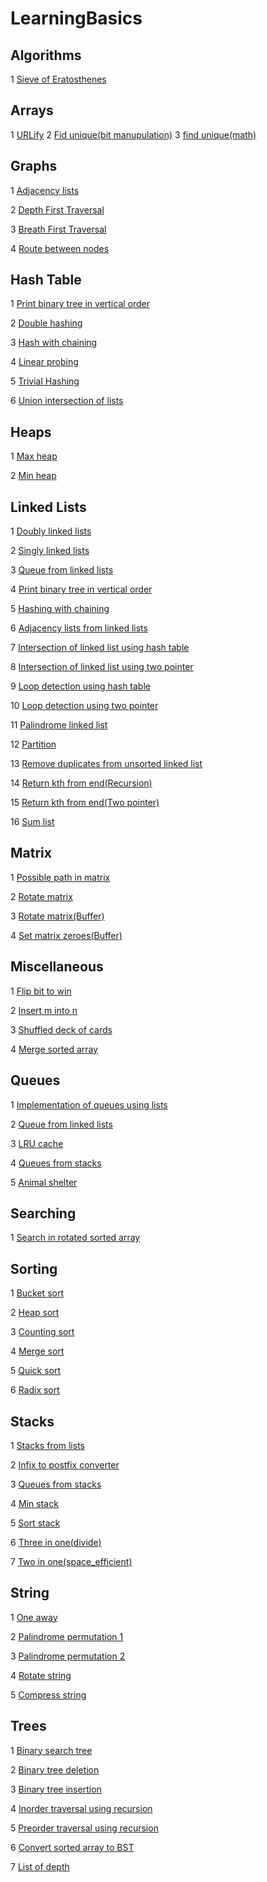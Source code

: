 # LearningBasics
## Algorithms
1 [Sieve of Eratosthenes](https://github.com/sarthakkhandelwal7/LearningBasics/blob/master/algorithms/sieve_of_eratosthenes.ipynb)
## Arrays
1 [URLify](https://github.com/sarthakkhandelwal7/LearningBasics/blob/master/arrays/URLify.ipynb)
2 [Fid unique(bit manupulation)](https://github.com/sarthakkhandelwal7/LearningBasics/blob/master/arrays/find_unique(bit_manupulation).py)
3 [find unique(math)](https://github.com/sarthakkhandelwal7/LearningBasics/blob/master/arrays/find_unique(math).py)
## Graphs
1 [Adjacency lists](https://github.com/sarthakkhandelwal7/LearningBasics/blob/master/graphs/adjacency_list/adjacency_list.ipynb)

2 [Depth First Traversal](https://github.com/sarthakkhandelwal7/LearningBasics/blob/master/graphs/depth_first_traversal.py)

3 [Breath First Traversal](https://github.com/sarthakkhandelwal7/LearningBasics/blob/master/graphs/breath_first_traversal.py)

4 [Route between nodes](https://github.com/sarthakkhandelwal7/LearningBasics/blob/master/graphs/route_between_nodes.py)
## Hash Table
1 [Print binary tree in vertical order](https://github.com/sarthakkhandelwal7/LearningBasics/blob/master/hash_table/print_binary_tree_in_vertical_order/print_binary_tree_in_vertical_order.ipynb)

2 [Double hashing](https://github.com/sarthakkhandelwal7/LearningBasics/blob/master/hash_table/double_hashing.ipynb)

3 [Hash with chaining](https://github.com/sarthakkhandelwal7/LearningBasics/blob/master/hash_table/hash_with_chaining.ipynb)

4 [Linear probing](https://github.com/sarthakkhandelwal7/LearningBasics/blob/master/hash_table/linear_probing.ipynb)

5 [Trivial Hashing](https://github.com/sarthakkhandelwal7/LearningBasics/blob/master/hash_table/trivial_hashing.ipynb)

6 [Union intersection of lists](https://github.com/sarthakkhandelwal7/LearningBasics/blob/master/hash_table/union_intersection_of_lists/union_intersection_of_lists.ipynb)
## Heaps
1 [Max heap](https://github.com/sarthakkhandelwal7/LearningBasics/blob/master/heaps/max_heap.ipynb)

2 [Min heap](https://github.com/sarthakkhandelwal7/LearningBasics/blob/master/heaps/min_heap.ipynb)
## Linked Lists
1 [Doubly linked lists](https://github.com/sarthakkhandelwal7/LearningBasics/blob/master/linkedlist/doubly_linked_list.py)

2 [Singly linked lists](https://github.com/sarthakkhandelwal7/LearningBasics/blob/master/linkedlist/linked_list.py)

3 [Queue from linked lists](https://github.com/sarthakkhandelwal7/LearningBasics/blob/master/linkedlist/queue_from_linked_list.ipynb)

4 [Print binary tree in vertical order](https://github.com/sarthakkhandelwal7/LearningBasics/blob/master/hash_table/print_binary_tree_in_vertical_order/print_binary_tree_in_vertical_order.ipynb)

5 [Hashing with chaining](https://github.com/sarthakkhandelwal7/LearningBasics/blob/master/hash_table/hash_with_chaining.ipynb)

6 [Adjacency lists from linked lists](https://github.com/sarthakkhandelwal7/LearningBasics/blob/master/graphs/adjacency_list/adjacency_list.ipynb)

7 [Intersection of linked list using hash table](https://github.com/sarthakkhandelwal7/LearningBasics/blob/master/linkedlist/intersection(hash_table).ipynb)

8 [Intersection of linked list using two pointer](https://github.com/sarthakkhandelwal7/LearningBasics/blob/master/linkedlist/intersection(two_pointer).ipynb)

9 [Loop detection using hash table](https://github.com/sarthakkhandelwal7/LearningBasics/blob/master/linkedlist/loop_detection(hash_table).ipynb)

10 [Loop detection using two pointer](https://github.com/sarthakkhandelwal7/LearningBasics/blob/master/linkedlist/loop_detection(two_pointer).ipynb)

11 [Palindrome linked list](https://github.com/sarthakkhandelwal7/LearningBasics/blob/master/linkedlist/palindrome_linked_list.ipynb)

12 [Partition](https://github.com/sarthakkhandelwal7/LearningBasics/blob/master/linkedlist/partition.ipynb)

13 [Remove duplicates from unsorted linked list](https://github.com/sarthakkhandelwal7/LearningBasics/blob/master/linkedlist/remove_duplicates_unsorted_linkedlist_buffer.ipynb)

14 [Return kth from end(Recursion)](https://github.com/sarthakkhandelwal7/LearningBasics/blob/master/linkedlist/return_kth_from_end_recursion.ipynb)

15 [Return kth from end(Two pointer)](https://github.com/sarthakkhandelwal7/LearningBasics/blob/master/linkedlist/return_kth_from_last_itrative.ipynb)

16 [Sum list](https://github.com/sarthakkhandelwal7/LearningBasics/blob/master/linkedlist/sum_lists.ipynb)
## Matrix
1 [Possible path in matrix](https://github.com/sarthakkhandelwal7/LearningBasics/blob/master/matrix/possible_path_in_matrix.ipynb)

2 [Rotate matrix](https://github.com/sarthakkhandelwal7/LearningBasics/blob/master/matrix/rotate_matrix.ipynb)

3 [Rotate matrix(Buffer)](https://github.com/sarthakkhandelwal7/LearningBasics/blob/master/matrix/rotate_matrix_buffer_method.ipynb)

4 [Set matrix zeroes(Buffer)](https://github.com/sarthakkhandelwal7/LearningBasics/blob/master/matrix/set_matrix_zeroes_using_buffer.ipynb)
## Miscellaneous
1 [Flip bit to win](https://github.com/sarthakkhandelwal7/LearningBasics/blob/master/miscellaneous/flip_bit_to_win.ipynb)

2 [Insert m into n](https://github.com/sarthakkhandelwal7/LearningBasics/blob/master/miscellaneous/insert_m_into_n.ipynb)

3 [Shuffled deck of cards](https://github.com/sarthakkhandelwal7/LearningBasics/blob/master/miscellaneous/shuffled_deck_of_cards.ipynb)

4 [Merge sorted array](https://github.com/sarthakkhandelwal7/LearningBasics/blob/master/miscellaneous/sorted_merge.ipynb)
## Queues
1 [Implementation of queues using lists](https://github.com/sarthakkhandelwal7/LearningBasics/blob/master/matrix/possible_path_in_matrix.ipynb)

2 [Queue from linked lists](https://github.com/sarthakkhandelwal7/LearningBasics/blob/master/linkedlist/queue_from_linked_list.ipynb)

3 [LRU cache](https://github.com/sarthakkhandelwal7/LearningBasics/blob/master/queues/LRU_cache.ipynb)

4 [Queues from stacks](https://github.com/sarthakkhandelwal7/LearningBasics/blob/master/stacks/QuesFromStacks.py)

5 [Animal shelter](https://github.com/sarthakkhandelwal7/LearningBasics/blob/master/queues/animal_shelter.py)
## Searching
1 [Search in rotated sorted array](https://github.com/sarthakkhandelwal7/LearningBasics/blob/master/searching/search_in_rotated_sorted_array.ipynb)
## Sorting
1 [Bucket sort](https://github.com/sarthakkhandelwal7/LearningBasics/blob/master/sorting/bucket_sort/bucket_sort.ipynb)

2 [Heap sort](https://github.com/sarthakkhandelwal7/LearningBasics/blob/master/sorting/heap_sort/heap_sort.ipynb)

3 [Counting sort](https://github.com/sarthakkhandelwal7/LearningBasics/blob/master/sorting/counting_sort.ipynb)

4 [Merge sort](https://github.com/sarthakkhandelwal7/LearningBasics/blob/master/sorting/merge_sort.ipynb)

5 [Quick sort](https://github.com/sarthakkhandelwal7/LearningBasics/blob/master/sorting/quick_sort.ipynb)

6 [Radix sort](https://github.com/sarthakkhandelwal7/LearningBasics/blob/master/sorting/radix_sort.ipynb)
## Stacks
1 [Stacks from lists](https://github.com/sarthakkhandelwal7/LearningBasics/blob/master/stacks/stacks/stacks.py)

2 [Infix to postfix converter](https://github.com/sarthakkhandelwal7/LearningBasics/blob/master/stacks/InfixToPostfixConverter.ipynb)

3 [Queues from stacks](https://github.com/sarthakkhandelwal7/LearningBasics/blob/master/stacks/QuesFromStacks.py)

4 [Min stack](https://github.com/sarthakkhandelwal7/LearningBasics/blob/master/stacks/min_stack.py)

5 [Sort stack](https://github.com/sarthakkhandelwal7/LearningBasics/blob/master/stacks/sort_stack.py)

6 [Three in one(divide)](https://github.com/sarthakkhandelwal7/LearningBasics/blob/master/stacks/three_in_one(divide).ipynb)

7 [Two in one(space_efficient)](https://github.com/sarthakkhandelwal7/LearningBasics/blob/master/stacks/two_in_one(space_efficient).ipynb)
## String
1 [One away](https://github.com/sarthakkhandelwal7/LearningBasics/blob/master/strings/one_away.ipynb)

2 [Palindrome permutation 1](https://github.com/sarthakkhandelwal7/LearningBasics/blob/master/strings/palindrome_permutation1.ipynb)

3 [Palindrome permutation 2](https://github.com/sarthakkhandelwal7/LearningBasics/blob/master/strings/palindrome_permutation2.ipynb)

4 [Rotate string](https://github.com/sarthakkhandelwal7/LearningBasics/blob/master/strings/rotate_string.ipynb)

5 [Compress string](https://github.com/sarthakkhandelwal7/LearningBasics/blob/master/strings/string_compression.ipynb)
## Trees
1 [Binary search tree](https://github.com/sarthakkhandelwal7/LearningBasics/blob/master/trees/binary_search_tree.ipynb)

2 [Binary tree deletion](https://github.com/sarthakkhandelwal7/LearningBasics/blob/master/trees/binary_tree_deletion.ipynb)

3 [Binary tree insertion](https://github.com/sarthakkhandelwal7/LearningBasics/blob/master/trees/binary_tree_insertion.ipynb)

4 [Inorder traversal using recursion](https://github.com/sarthakkhandelwal7/LearningBasics/blob/master/trees/inorder_traversal.ipynb)

5 [Preorder traversal using recursion](https://github.com/sarthakkhandelwal7/LearningBasics/blob/master/trees/preorder_traversal.ipynb)

6 [Convert sorted array to BST](https://github.com/sarthakkhandelwal7/LearningBasics/blob/master/trees/convert_sorted_array_to_binary_search_tree.py)

7 [List of depth](https://github.com/sarthakkhandelwal7/LearningBasics/blob/master/trees/list_of_depth.py)
